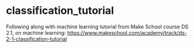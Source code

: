 # classification_tutorial
Following along with machine learning tutorial from Make School course DS 2.1, on machine learning: https://www.makeschool.com/academy/track/ds-2-1-classification-tutorial

